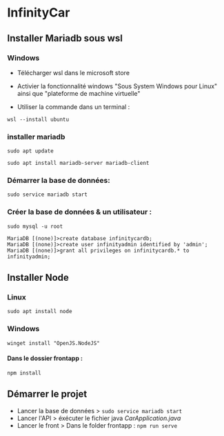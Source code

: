 # InfinityCar

## Installer Mariadb sous wsl

### Windows

- Télécharger wsl dans le microsoft store

- Activier la fonctionnalité windows "Sous System Windows pour Linux" ainsi que "plateforme de machine virtuelle"

- Utiliser la commande dans un terminal :

```
wsl --install ubuntu 
```

### installer mariadb

```
sudo apt update

sudo apt install mariadb-server mariadb-client
```

### Démarrer la base de données:

```
sudo service mariadb start

```
### Créer la base de données & un utilisateur :

```
sudo mysql -u root

MariaDB [(none)]>create database infinitycardb;
MariaDB [(none)]>create user infinityadmin identified by 'admin';
MariaDB [(none)]>grant all privileges on infinitycardb.* to infinityadmin;
```

## Installer Node 

### Linux 

```
sudo apt install node
```
### Windows 

```
winget install "OpenJS.NodeJS"
```
#### Dans le dossier frontapp :

```
npm install 
```

## Démarrer le projet

- Lancer la base de données > `sudo service mariadb start`
- Lancer l'API > éxécuter le fichier java *CarApplication.java*
- Lancer le front > Dans le folder frontapp : `npm run serve`
